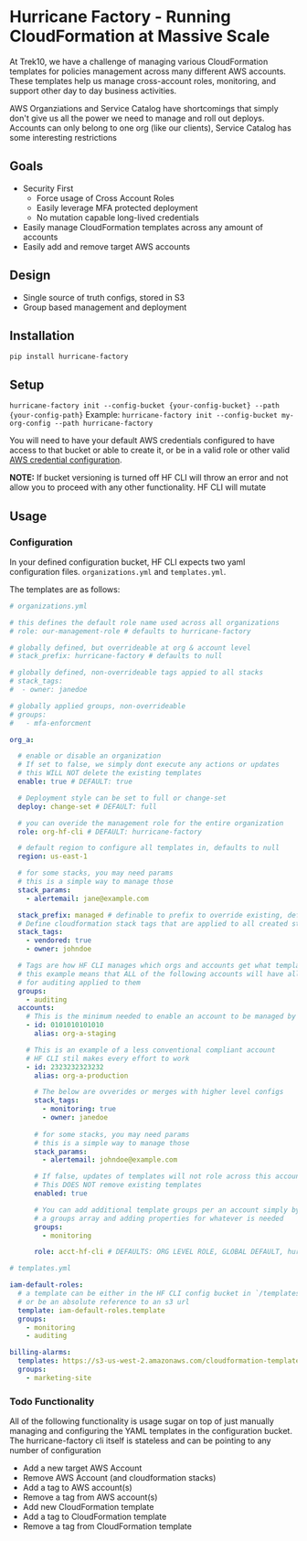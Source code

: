 # Hurricane Factory - Running CloudFormation at Massive Scale

At Trek10, we have a challenge of managing various CloudFormation templates for policies management across many different AWS accounts. These templates help us manage cross-account roles, monitoring, and support other day to day business activities.

AWS Organziations and Service Catalog have shortcomings that simply don't give us all the power we need to manage and roll out deploys. Accounts can only belong to one org (like our clients), Service Catalog has some interesting restrictions 

## Goals

- Security First
  - Force usage of Cross Account Roles
  - Easily leverage MFA protected deployment
  - No mutation capable long-lived credentials
- Easily manage CloudFormation templates across any amount of accounts
- Easily add and remove target AWS accounts

## Design

- Single source of truth configs, stored in S3
- Group based management and deployment

## Installation

`pip install hurricane-factory`

## Setup

`hurricane-factory init --config-bucket {your-config-bucket} --path {your-config-path}`
Example: `hurricane-factory init --config-bucket my-org-config --path hurricane-factory`

You will need to have your default AWS credentials configured to have access to that bucket or able to create it, or be in a valid role or other valid [AWS credential configuration](http://docs.aws.amazon.com/cli/latest/userguide/cli-chap-getting-started.html).

**NOTE:** If bucket versioning is turned off HF CLI will throw an error and not allow you to proceed with any other functionality. HF CLI will mutate 
## Usage

### Configuration

In your defined configuration bucket, HF CLI expects two yaml configuration files. `organizations.yml` and `templates.yml`.

The templates are as follows:

```yaml
# organizations.yml

# this defines the default role name used across all organizations
# role: our-management-role # defaults to hurricane-factory 

# globally defined, but overrideable at org & account level
# stack_prefix: hurricane-factory # defaults to null

# globally defined, non-overrideable tags appied to all stacks
# stack_tags:
#  - owner: janedoe

# globally applied groups, non-overrideable
# groups:
#   - mfa-enforcment

org_a:

  # enable or disable an organization
  # If set to false, we simply dont execute any actions or updates
  # this WILL NOT delete the existing templates
  enable: true # DEFAULT: true

  # Deployment style can be set to full or change-set
  deploy: change-set # DEFAULT: full

  # you can overide the management role for the entire organization
  role: org-hf-cli # DEFAULT: hurricane-factory

  # default region to configure all templates in, defaults to null
  region: us-east-1 

  # for some stacks, you may need params
  # this is a simple way to manage those
  stack_params:
    - alertemail: jane@example.com

  stack_prefix: managed # definable to prefix to override existing, default to null
  # Define cloudformation stack tags that are applied to all created stacks for this organization
  stack_tags:
    - vendored: true
    - owner: johndoe

  # Tags are how HF CLI manages which orgs and accounts get what templates
  # this example means that ALL of the following accounts will have all templates
  # for auditing applied to them
  groups:
    - auditing
  accounts:
    # This is the minimum needed to enable an account to be managed by HF CLI
    - id: 0101010101010
      alias: org-a-staging

    # This is an example of a less conventional compliant account
    # HF CLI stil makes every effort to work
    - id: 2323232323232
      alias: org-a-production

      # The below are ovverides or merges with higher level configs
      stack_tags:
        - monitoring: true
        - owner: janedoe
     
      # for some stacks, you may need params
      # this is a simple way to manage those
      stack_params:
        - alertemail: johndoe@example.com

      # If false, updates of templates will not role across this account
      # This DOES NOT remove existing templates
      enabled: true 

      # You can add additional template groups per an account simply by defining
      # a groups array and adding properties for whatever is needed 
      groups:
        - monitoring

      role: acct-hf-cli # DEFAULTS: ORG LEVEL ROLE, GLOBAL DEFAULT, hurricane-factory
```

```yaml
# templates.yml

iam-default-roles:
  # a template can be either in the HF CLI config bucket in `/templates`
  # or be an absolute reference to an s3 url
  template: iam-default-roles.template
  groups:
    - monitoring
    - auditing

billing-alarms:
  templates: https://s3-us-west-2.amazonaws.com/cloudformation-templates-us-west-2/WordPress_Multi_AZ.template
  groups:
    - marketing-site
```

 ### Todo Functionality
All of the following functionality is usage sugar on top of just manually managing and configuring the YAML templates in the configuration bucket. The hurricane-factory cli itself is stateless and can be pointing to any number of configuration 

- Add a new target AWS Account
- Remove AWS Account (and cloudformation stacks)
- Add a tag to AWS account(s)
- Remove a tag from AWS account(s)
- Add new CloudFormation template
- Add a tag to CloudFormation template
- Remove a tag from CloudFormation template
